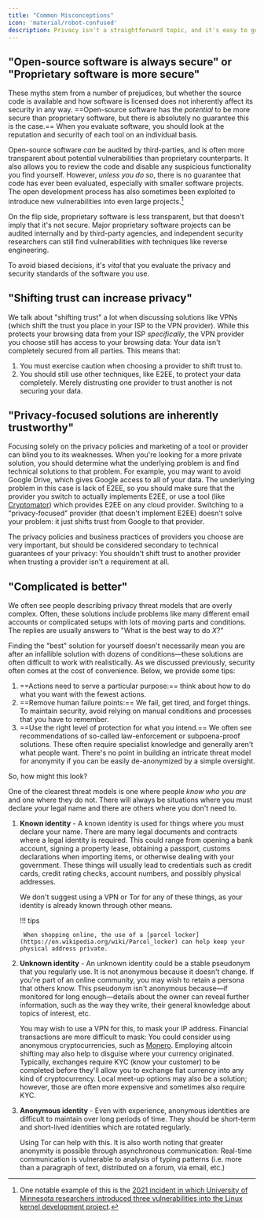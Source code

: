```yaml
---
title: "Common Misconceptions"
icon: 'material/robot-confused'
description: Privacy isn't a straightforward topic, and it's easy to get caught up in marketing claims and other disinformation.
---
```


## "Open-source software is always secure" or "Proprietary software is more secure"

These myths stem from a number of prejudices, but whether the source code is available and how software is licensed does not inherently affect its security in any way. ==Open-source software has the *potential* to be more secure than proprietary software, but there is absolutely no guarantee this is the case.== When you evaluate software, you should look at the reputation and security of each tool on an individual basis.

Open-source software *can* be audited by third-parties, and is often more transparent about potential vulnerabilities than proprietary counterparts. It also allows you to review the code and disable any suspicious functionality you find yourself. However, *unless you do so*, there is no guarantee that code has ever been evaluated, especially with smaller software projects. The open development process has also sometimes been exploited to introduce new vulnerabilities into even large projects.[^1]

On the flip side, proprietary software is less transparent, but that doesn't imply that it's not secure. Major proprietary software projects can be audited internally and by third-party agencies, and independent security researchers can still find vulnerabilities with techniques like reverse engineering.

To avoid biased decisions, it's *vital* that you evaluate the privacy and security standards of the software you use.

## "Shifting trust can increase privacy"

We talk about "shifting trust" a lot when discussing solutions like VPNs (which shift the trust you place in your ISP to the VPN provider). While this protects your browsing data from your ISP *specifically*, the VPN provider you choose still has access to your browsing data: Your data isn't completely secured from all parties. This means that:

1. You must exercise caution when choosing a provider to shift trust to.
2. You should still use other techniques, like E2EE, to protect your data completely. Merely distrusting one provider to trust another is not securing your data.

## "Privacy-focused solutions are inherently trustworthy"

Focusing solely on the privacy policies and marketing of a tool or provider can blind you to its weaknesses. When you're looking for a more private solution, you should determine what the underlying problem is and find technical solutions to that problem. For example, you may want to avoid Google Drive, which gives Google access to all of your data. The underlying problem in this case is lack of E2EE, so you should make sure that the provider you switch to actually implements E2EE, or use a tool (like [Cryptomator](../encryption.md#cryptomator-cloud)) which provides E2EE on any cloud provider. Switching to a "privacy-focused" provider (that doesn't implement E2EE) doesn't solve your problem: it just shifts trust from Google to that provider.

The privacy policies and business practices of providers you choose are very important, but should be considered secondary to technical guarantees of your privacy: You shouldn't shift trust to another provider when trusting a provider isn't a requirement at all.

## "Complicated is better"

We often see people describing privacy threat models that are overly complex. Often, these solutions include problems like many different email accounts or complicated setups with lots of moving parts and conditions. The replies are usually answers to "What is the best way to do *X*?"

Finding the "best" solution for yourself doesn't necessarily mean you are after an infallible solution with dozens of conditions—these solutions are often difficult to work with realistically. As we discussed previously, security often comes at the cost of convenience. Below, we provide some tips:

1. ==Actions need to serve a particular purpose:== think about how to do what you want with the fewest actions.
2. ==Remove human failure points:== We fail, get tired, and forget things. To maintain security, avoid relying on manual conditions and processes that you have to remember.
3. ==Use the right level of protection for what you intend.== We often see recommendations of so-called law-enforcement or subpoena-proof solutions. These often require specialist knowledge and generally aren't what people want. There's no point in building an intricate threat model for anonymity if you can be easily de-anonymized by a simple oversight.

So, how might this look?

One of the clearest threat models is one where people *know who you are* and one where they do not. There will always be situations where you must declare your legal name and there are others where you don't need to.

1. **Known identity** - A known identity is used for things where you must declare your name. There are many legal documents and contracts where a legal identity is required. This could range from opening a bank account, signing a property lease, obtaining a passport, customs declarations when importing items, or otherwise dealing with your government. These things will usually lead to credentials such as credit cards, credit rating checks, account numbers, and possibly physical addresses.

    We don't suggest using a VPN or Tor for any of these things, as your identity is already known through other means.

    !!! tips
   
        When shopping online, the use of a [parcel locker](https://en.wikipedia.org/wiki/Parcel_locker) can help keep your physical address private.

2. **Unknown identity** - An unknown identity could be a stable pseudonym that you regularly use. It is not anonymous because it doesn't change. If you're part of an online community, you may wish to retain a persona that others know. This pseudonym isn't anonymous because—if monitored for long enough—details about the owner can reveal further information, such as the way they write, their general knowledge about topics of interest, etc.

    You may wish to use a VPN for this, to mask your IP address. Financial transactions are more difficult to mask: You could consider using anonymous cryptocurrencies, such as [Monero](https://www.getmonero.org/). Employing altcoin shifting may also help to disguise where your currency originated. Typically, exchanges require KYC (know your customer) to be completed before they'll allow you to exchange fiat currency into any kind of cryptocurrency. Local meet-up options may also be a solution; however, those are often more expensive and sometimes also require KYC.

3. **Anonymous identity** - Even with experience, anonymous identities are difficult to maintain over long periods of time. They should be short-term and short-lived identities which are rotated regularly.

    Using Tor can help with this. It is also worth noting that greater anonymity is possible through asynchronous communication: Real-time communication is vulnerable to analysis of typing patterns (i.e. more than a paragraph of text, distributed on a forum, via email, etc.)

[^1]: One notable example of this is the [2021 incident in which University of Minnesota researchers introduced three vulnerabilities into the Linux kernel development project](https://cse.umn.edu/cs/linux-incident).
